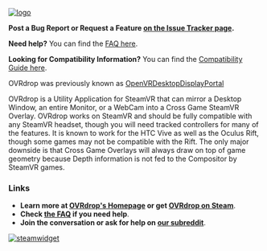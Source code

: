 [![logo](http://ovrdrop.com/resources/OVRdropLogo.png)](http://ovrdrop.com)

**Post a Bug Report or Request a Feature [on the Issue Tracker page](https://github.com/Hotrian/OVRdrop-Public/issues).**

**Need help?** You can find the [FAQ here](https://github.com/Hotrian/OVRdrop-Public/wiki/FAQ).

**Looking for Compatibility Information?** You can find the [Compatibility Guide here](https://github.com/Hotrian/OVRdrop-Public/wiki/Compatibility).

OVRdrop was previously known as [OpenVRDesktopDisplayPortal](https://github.com/Hotrian/OpenVRDesktopDisplayPortal)

OVRdrop is a Utility Application for SteamVR that can mirror a Desktop Window, an entire Monitor, or a WebCam into a Cross Game SteamVR Overlay. OVRdrop works on SteamVR and should be fully compatible with any SteamVR headset, though you will need tracked controllers for many of the features. It is known to work for the HTC Vive as well as the Oculus Rift, though some games may not be compatible with the Rift. The only major downside is that Cross Game Overlays will always draw on top of game geometry because Depth information is not fed to the Compositor by SteamVR games.

### Links

- **Learn more at [OVRdrop's Homepage](http://ovrdrop.hotrian.com/) or get [OVRdrop on Steam](http://store.steampowered.com/app/586210)**.
- **Check [the FAQ](https://github.com/Hotrian/OVRdrop-Public/wiki/FAQ) if you need help**.
- **Join the conversation or ask for help on [our subreddit](https://www.reddit.com/r/OVRdrop/)**.


[![steamwidget](http://ovrdrop.com/resources/OVRdropWidget.png)](http://store.steampowered.com/app/586210)

